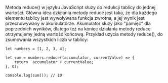 
Metoda reduce() w języku JavaScript służy do redukcji tablicy do jednej wartości. Główna idea działania metody reduce jest taka, że dla każdego elementu tablicy jest wywoływana funkcja zwrotna, a jej wynik jest przechowywany w akumulatorze. Akumulator służy jako "pamięć" dla poprzednich wyników, dlatego też na koniec działania metody reduce otrzymujemy jedną wartość końcową.
Przykład użycia metody reduce(), do zsumowania wszystkich liczb w tablicy:

```
let numbers = [1, 2, 3, 4];

let sum = numbers.reduce((accumulator, currentValue) => {
	return  accumulator + currentValue;
}, 0);

console.log(sum()); // 10
```


